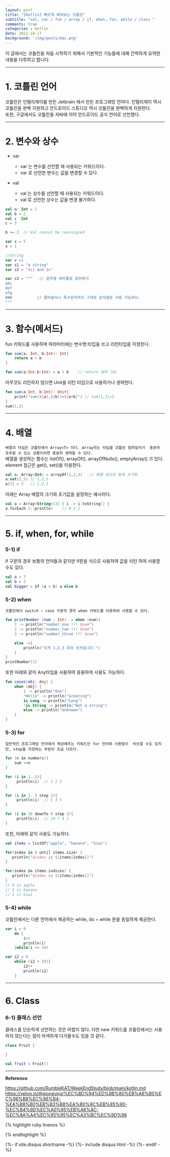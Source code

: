 ```yaml
---
layout: post
title: "[Kotlin] 빠르게 배워보는 코틀린"     
subtitle: "val, var / fun / array / if, when, for, while / class "    
comments: true
categories : Kotlin
date: 2021-10-17
background: '/img/posts/mac.png'
---
```


이 글에서는 코틀린을 처음 시작하기 위해서 기본적인 기능들에 대해
간략하게 요약한 내용을 다루려고 합니다.    

- - -     


# 1. 코틀린 언어   

코틀린은 인텔리제이를 만든 Jetbrain 에서 만든 프로그래밍 언어다. 인텔리제이 
역시 코틀린을 완벽 지원하고 안드로이드 스튜디오 역시 코틀린을 완벽하게 지원한다.   
또한, 구글에서도 코틀린을 자바에 이어 안드로이드 공식 언어로 선언했다.   

- - - 

# 2. 변수와 상수   

- var   
    - var 는 변수를 선언할 때 사용되는 키워드이다.   
    - var 로 선언한 변수는 값을 변경할 수 있다.   

- val     
    - val 는 상수를 선언할 때 사용되는 키워드이다.   
    - val 로 선언한 상수는 값을 변경 불가하다.   

```kotlin
val a: Int = 1
val b = 2
val c :Int 
c = 3

b += 2  // Val cannot be reassigned   

var x = 5 
x = 1

//String
var v =1
var s1 = "a string"
var s2 = "$s1 and $v"     

var s3 = """   // 문자열 여러줄로 표현하기    
abc
def
efg
###           // 줄바꿈이나 특수문자까지 그대로 문자열로 사용 가능하다.   
"""
```

- - -   

# 3. 함수(메서드)   

fun 키워드를 사용하며 파라미터에는 변수명:타입을 쓰고 리턴타입을 지정한다.     

```kotlin
fun sum(a: Int, b:Int): Int{
    return a + b
}

fun sum(a:Int,b:Int) = a + b    // return 생략 가능   
```

아무것도 리턴하지 않으면 Unit을 리턴 타입으로 사용하거나 생략한다.   

```kotlin   
fun sum(a:Int, b:Int): Unit{
    print("sum(${a},${b})=${a+b}") // sum(1,2)=3
}    
sum(1,2)   
```

- - - 

# 4. 배열   

`배열의 타입은 코틀린에서 Array<T> 이다. Array라는 타입을 코틀린 컴파일러가 
충분히 유추할 수 있는 상황이라면 충분히 생략할 수 있다.`    
배열을 생성하는 함수는 listOf(), arrayOf(), arrayOfNulls(), emptyArray() 가 있다.   
element 접근은 get(), set()을 이용한다.   

```kotlin
val a: Array<Int> = arrayOf(1,2,3)   // 배열 생성과 함께 초기화    
a.set(2,5) // 1,2,5      
a[2] = 5   // 1,2,5    
```

아래는 Array 배열의 크기와 초기값을 설정하는 예시이다.   

```kotlin   
val a = Array<String>(3) { i -> i.toString() }
a.forEach (::println)    // 0 1 2
```

- - - 

# 5. if, when, for, while   

### 5-1) if   

if 구문의 경우 보통의 언어들과 같지만 if문을 식으로 사용하여 값을 리턴 하여 
사용할 수도 있다.   

```kotlin   
val a = 7   
val b = 2   
val bigger = if (a > b) a else b     
```   


### 5-2) when   

`코틀린에서 switch ~ case 구문의 경우 when 키워드를 이용하여 사용할 수 있다.`   

```kotlin   
fun printNumber (num : Int)  = when (num){
    1 -> println("number_one !!! $num")
    2 -> println("number_two !!! $num")
    3 -> println("number_three !!! $num")

    else ->{
        println("숫자 1,2,3 외의 숫자입니다.")
    }
}
printNumber(1)
``` 

또한 아래와 같이 Any타입을 사용하여 응용하여 사용도 가능하다.   

```kotlin
fun cases(obj: Any) {
    when (obj) {
        1 -> println("One")
        "Hello" -> println("Greeting")
        is Long -> println("Long")
        !is String -> println("Not a string")
        else -> println("Unknown")
    }
}
```

### 5-3) for  

`일반적인 프로그래밍 언어에서 제공해주는 키워드인 for 언어와 사용법이 
비슷할 수도 있지만, step을 지정하는 부분이 조금 다르다.`   

```kotlin
for (n in numbers){
    sum +=n
}   

for (i in 1..3){
     println(i)  // 1 2 3   
} 

for (i in 1..5 step 2){ 
     println(i)  // 1 3 5
}

for (i in 10 downTo 0 step 3){
     println(i)  // 10 7 4 1   
}
```   

또한, 아래와 같이 사용도 가능하다.   

```kotlin
val items = listOf("apple", "banana", "kiwi")

for(index in 0 until items.size) {
   println("$index is ${items[index]}")
}

for(index in items.indices) {
   println("$index is ${items[index]}")
}
// 0 is apple
// 1 is banana
// 2 is kiwi
```

### 5-4) while   

코틀린에서는 다른 언어에서 제공하는 while, do ~ while 문을 동일하게 제공한다.   

```kotlin
var i = 0
    do {
        i++
        println(i)
    }while(i >= 10)

var i2 = 0
    while (i2 < 10){
        i2++
        println(i2)
    }
```

- - -   

# 6. Class   

### 6-1) 클래스 선언   

클래스를 단순하게 선언하는 것은 어렵지 않다. 다만 new 키워드를 
코틀린에서는 사용하지 않는다는 점이 어색하게 다가올수도 있을 것 같다.   

```kotlin
class Fruit {

}

val fruit = Fruit()
```



- - - 

**Reference**     

<https://github.com/RumbleKAT/WeekEndStudy/blob/main/kotlin.md>   
<https://velog.io/@gosgjung/%EC%BD%94%ED%8B%80%EB%A6%B0%EC%96%B8%EC%96%B4-%EA%B8%B0%EB%B3%B8%EA%B0%9C%EB%85%90-%EC%B4%9D%EC%A0%95%EB%A6%AC-%EC%8A%A4%EC%95%95%EC%A3%BC%EC%9D%98>   

{% highlight ruby linenos %}

{% endhighlight %}


{%- if site.disqus.shortname -%}
    {%- include disqus.html -%}
{%- endif -%}

